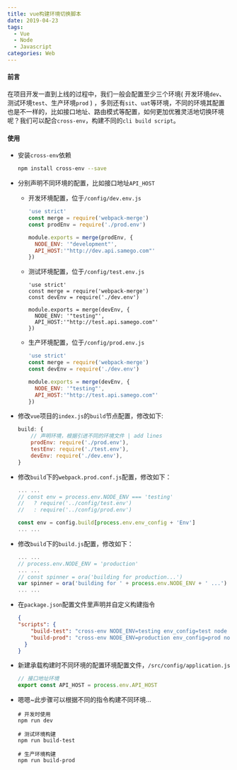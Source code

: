 ```yaml
---
title: vue构建环境切换脚本
date: 2019-04-23
tags:
  - Vue
  - Node
  - Javascript
categories: Web
---
```




#### 前言

在项目开发一直到上线的过程中，我们一般会配置至少三个环境( 开发环境`dev`、测试环境`test`、生产环境`prod` ) ，多则还有`sit`、`uat`等环境，不同的环境其配置也是不一样的，比如接口地址、路由模式等配置，如何更加优雅灵活地切换环境呢？我们可以配合`cross-env`，构建不同的`cli build script`。

<!-- more -->

#### 使用

- 安装`cross-env`依赖

  ```bash
  npm install cross-env --save
  ```

  

- 分别声明不同环境的配置，比如接口地址`API_HOST`

  - 开发环境配置，位于`/config/dev.env.js`

    ```javascript
    'use strict'
    const merge = require('webpack-merge')
    const prodEnv = require('./prod.env')
    
    module.exports = merge(prodEnv, {
      NODE_ENV: '"development"', 
      API_HOST:'"http://dev.api.samego.com"'
    })
    ```

  - 测试环境配置，位于`/config/test.env.js`

    ```
    'use strict'
    const merge = require('webpack-merge')
    const devEnv = require('./dev.env')
    
    module.exports = merge(devEnv, {
      NODE_ENV: '"testing"',
      API_HOST:'"http://test.api.samego.com"'
    })
    ```

  - 生产环境配置，位于`/config/prod.env.js`

    ```javascript
    'use strict'
    const merge = require('webpack-merge')
    const devEnv = require('./dev.env')
    
    module.exports = merge(devEnv, {
      NODE_ENV: '"testing"',
      API_HOST:'"http://test.api.samego.com"'
    })
    ```

- 修改`vue`项目的`index.js`的`build`节点配置，修改如下:

  ```javascript
  build: {
      // 声明环境，根据引进不同的环境文件 | add lines
      prodEnv: require('./prod.env'),
      testEnv: require('./test.env'),
      devEnv: require('./dev.env'),
  }
  ```

  

- 修改`build`下的`webpack.prod.conf.js`配置，修改如下：

  ```javascript
  ... ... 
  // const env = process.env.NODE_ENV === 'testing'
  //   ? require('../config/test.env')
  //   : require('../config/prod.env')
  
  const env = config.build[process.env.env_config + 'Env']
  ... ...
  ```



- 修改`build`下的`build.js`配置，修改如下：

  ```javascript
  ... ...
  // process.env.NODE_ENV = 'production'
  ... ...
  // const spinner = ora('building for production...')
  var spinner = ora('building for ' + process.env.NODE_ENV + ' ...')
  ... ...
  ```

  

- 在`package.json`配置文件里声明并自定义构建指令

  ```json
  {  
  "scripts": {
      "build-test": "cross-env NODE_ENV=testing env_config=test node build/build.js",
      "build-prod": "cross-env NODE_ENV=production env_config=prod node build/build.js"
    }
  }
  ```

  

- 新建承载构建时不同环境的配置环境配置文件，`/src/config/application.js`

  ```javascript
  // 接口地址环境
  export const API_HOST = process.env.API_HOST
  ```



- 嗯嗯~此步骤可以根据不同的指令构建不同环境...

  ```shell
  # 开发时使用
  npm run dev
  
  # 测试环境构建
  npm run build-test
  
  # 生产环境构建
  npm run build-prod
  ```

